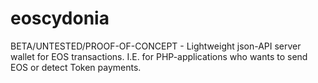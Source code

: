 # eoscydonia
BETA/UNTESTED/PROOF-OF-CONCEPT - Lightweight json-API server wallet for EOS transactions. I.E. for PHP-applications who wants to send EOS or detect Token payments.
